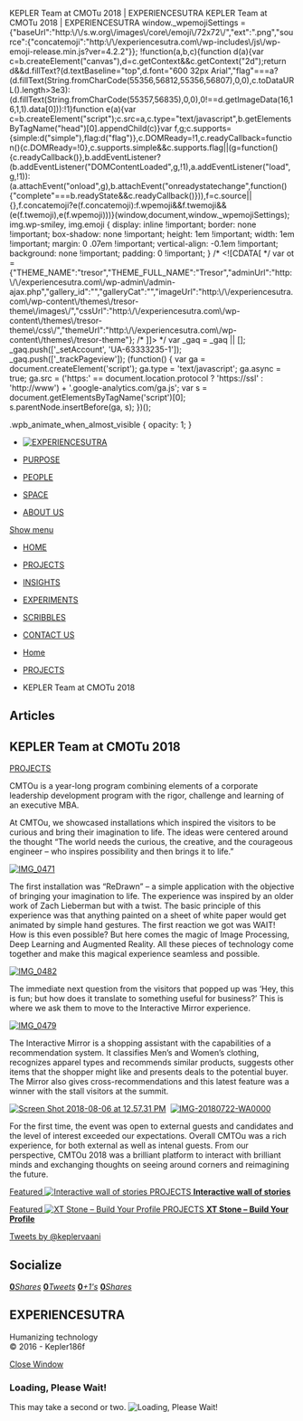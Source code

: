 KEPLER Team at CMOTu 2018 | EXPERIENCESUTRA                         KEPLER Team at CMOTu 2018 | EXPERIENCESUTRA     window.\_wpemojiSettings = {"baseUrl":"http:\\/\\/s.w.org\\/images\\/core\\/emoji\\/72x72\\/","ext":".png","source":{"concatemoji":"http:\\/\\/experiencesutra.com\\/wp-includes\\/js\\/wp-emoji-release.min.js?ver=4.2.2"}}; !function(a,b,c){function d(a){var c=b.createElement("canvas"),d=c.getContext&&c.getContext("2d");return d&&d.fillText?(d.textBaseline="top",d.font="600 32px Arial","flag"===a?(d.fillText(String.fromCharCode(55356,56812,55356,56807),0,0),c.toDataURL().length>3e3):(d.fillText(String.fromCharCode(55357,56835),0,0),0!==d.getImageData(16,16,1,1).data\[0\])):!1}function e(a){var c=b.createElement("script");c.src=a,c.type="text/javascript",b.getElementsByTagName("head")\[0\].appendChild(c)}var f,g;c.supports={simple:d("simple"),flag:d("flag")},c.DOMReady=!1,c.readyCallback=function(){c.DOMReady=!0},c.supports.simple&&c.supports.flag||(g=function(){c.readyCallback()},b.addEventListener?(b.addEventListener("DOMContentLoaded",g,!1),a.addEventListener("load",g,!1)):(a.attachEvent("onload",g),b.attachEvent("onreadystatechange",function(){"complete"===b.readyState&&c.readyCallback()})),f=c.source||{},f.concatemoji?e(f.concatemoji):f.wpemoji&&f.twemoji&&(e(f.twemoji),e(f.wpemoji)))}(window,document,window.\_wpemojiSettings);   img.wp-smiley, img.emoji { display: inline !important; border: none !important; box-shadow: none !important; height: 1em !important; width: 1em !important; margin: 0 .07em !important; vertical-align: -0.1em !important; background: none !important; padding: 0 !important; }                 /\* <!\[CDATA\[ \*/ var ot = {"THEME\_NAME":"tresor","THEME\_FULL\_NAME":"Tresor","adminUrl":"http:\\/\\/experiencesutra.com\\/wp-admin\\/admin-ajax.php","gallery\_id":"","galleryCat":"","imageUrl":"http:\\/\\/experiencesutra.com\\/wp-content\\/themes\\/tresor-theme\\/images\\/","cssUrl":"http:\\/\\/experiencesutra.com\\/wp-content\\/themes\\/tresor-theme\\/css\\/","themeUrl":"http:\\/\\/experiencesutra.com\\/wp-content\\/themes\\/tresor-theme"}; /\* \]\]> \*/             var \_gaq = \_gaq || \[\]; \_gaq.push(\['\_setAccount', 'UA-63333235-1'\]); \_gaq.push(\['\_trackPageview'\]); (function() { var ga = document.createElement('script'); ga.type = 'text/javascript'; ga.async = true; ga.src = ('https:' == document.location.protocol ? 'https://ssl' : 'http://www') + '.google-analytics.com/ga.js'; var s = document.getElementsByTagName('script')\[0\]; s.parentNode.insertBefore(ga, s); })();     

.wpb\_animate\_when\_almost\_visible { opacity: 1; }

*   [![EXPERIENCESUTRA](/wp-content/themes/tresor-theme/images/logo.png)](http://experiencesutra.com/)

*   [PURPOSE](http://experiencesutra.com/purpose/)
*   [PEOPLE](http://experiencesutra.com/people/)
*   [SPACE](http://experiencesutra.com/gallery/space/)
*   [ABOUT US](http://experiencesutra.com/about-us/)

 [Show menu](#dat-menu)

*   [HOME](http://experiencesutra.com/)
*   [PROJECTS](http://experiencesutra.com/category/projects/)
*   [INSIGHTS](http://experiencesutra.com/category/insights/)
*   [EXPERIMENTS](http://experiencesutra.com/category/experiments/)
*   [SCRIBBLES](http://experiencesutra.com/category/scribbles/)
*   [CONTACT US](http://experiencesutra.com/contact-us/)

*   [Home](http://experiencesutra.com)
*   [PROJECTS](http://experiencesutra.com/category/projects/)
*   KEPLER Team at CMOTu 2018

Articles
--------

KEPLER Team at CMOTu 2018
-------------------------

[PROJECTS](http://experiencesutra.com/category/projects/)

CMTOu is a year-long program combining elements of a corporate leadership development program with the rigor, challenge and learning of an executive MBA.

At CMTOu, we showcased installations which inspired the visitors to be curious and bring their imagination to life. The ideas were centered around the thought “The world needs the curious, the creative, and the courageous engineer – who inspires possibility and then brings it to life.”

[![IMG_0471](http://experiencesutra.com/wp-content/uploads/2018/08/IMG_0471-1024x768.jpeg)](http://experiencesutra.com/wp-content/uploads/2018/08/IMG_0471.jpeg)

The first installation was “ReDrawn” – a simple application with the objective of bringing your imagination to life. The experience was inspired by an older work of Zach Lieberman but with a twist. The basic principle of this experience was that anything painted on a sheet of white paper would get animated by simple hand gestures. The first reaction we got was WAIT! How is this even possible? But here comes the magic of Image Processing, Deep Learning and Augmented Reality. All these pieces of technology come together and make this magical experience seamless and possible.

[![IMG_0482](http://experiencesutra.com/wp-content/uploads/2018/08/IMG_0482-1024x576.jpeg)](http://experiencesutra.com/wp-content/uploads/2018/08/IMG_0482.jpeg)

The immediate next question from the visitors that popped up was ‘Hey, this is fun; but how does it translate to something useful for business?’ This is where we ask them to move to the Interactive Mirror experience.

[![IMG_0479](http://experiencesutra.com/wp-content/uploads/2018/08/IMG_0479-1024x576.jpeg)](http://experiencesutra.com/wp-content/uploads/2018/08/IMG_0479.jpeg)

The Interactive Mirror is a shopping assistant with the capabilities of a recommendation system. It classifies Men’s and Women’s clothing, recognizes apparel types and recommends similar products, suggests other items that the shopper might like and presents deals to the potential buyer. The Mirror also gives cross-recommendations and this latest feature was a winner with the stall visitors at the summit.

[![Screen Shot 2018-08-06 at 12.57.31 PM](http://experiencesutra.com/wp-content/uploads/2018/08/Screen-Shot-2018-08-06-at-12.57.31-PM-1024x731.png)](http://experiencesutra.com/wp-content/uploads/2018/08/Screen-Shot-2018-08-06-at-12.57.31-PM.png)  [![IMG-20180722-WA0000](http://experiencesutra.com/wp-content/uploads/2018/08/IMG-20180722-WA0000-768x1024.jpg)](http://experiencesutra.com/wp-content/uploads/2018/08/IMG-20180722-WA0000.jpg)

For the first time, the event was open to external guests and candidates and the level of interest exceeded our expectations. Overall CMTOu was a rich experience, for both external as well as intenal guests. From our perspective, CMTOu 2018 was a brilliant platform to interact with brilliant minds and exchanging thoughts on seeing around corners and reimagining the future.

[Featured ![Interactive wall of stories](http://experiencesutra.com/wp-content/uploads/2016/05/KDy2015-397x310_c.png)   PROJECTS **Interactive wall of stories**](http://experiencesutra.com/projects/wallofstories/) 

[Featured ![XT Stone – Build Your Profile](http://experiencesutra.com/wp-content/uploads/2015/06/11174213_994235813927899_8400303142619527239_o-397x310_c.jpg)   PROJECTS **XT Stone – Build Your Profile**](http://experiencesutra.com/projects/xt-stone-build-your-profile/) 

[Tweets by @keplervaani](https://twitter.com/twitterdev)

Socialize
---------

[**0**_Shares_](http://www.facebook.com/sharer/sharer.php?u=http://experiencesutra.com) [**0**_Tweets_](#) [**0**_+1's_](https://plus.google.com/share?url=http://experiencesutra.com) [**0**_Shares_](http://www.linkedin.com/shareArticle?mini=true&url=http://experiencesutra.com&title=EXPERIENCESUTRA+-+Humanizing+Technology)

EXPERIENCESUTRA
---------------

Humanizing technology  
© 2016 - Kepler186f

[Close Window](#)

### Loading, Please Wait!

This may take a second or two. ![Loading, Please Wait!](http://experiencesutra.com/wp-content/themes/tresor-theme/images/loading.gif "Loading, Please Wait!")